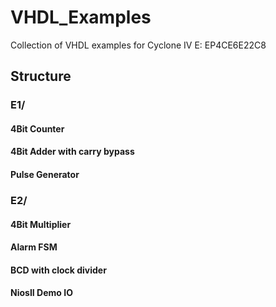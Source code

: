 # VHDL_Examples
Collection of VHDL examples for Cyclone IV E: EP4CE6E22C8

## Structure 
### E1/ 
#### 4Bit Counter

#### 4Bit Adder with carry bypass

#### Pulse Generator

### E2/
#### 4Bit Multiplier

#### Alarm FSM

#### BCD with clock divider

#### NiosII Demo IO

